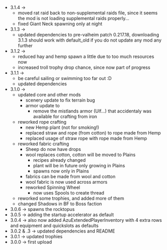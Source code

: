 * 3.1.4 ->
    * moved rat raid back to non-supplemental raids file, since it seems the mod is not loading supplemental raids properly...
    * fixed Giant Neck spawning only at night
* 3.1.3 ->
    * updated dependencies to pre-valheim patch 0.217.18, downloading 3.1.3 should work with default_old if you do not update any mod any further
* 3.1.2 ->
    * reduced hay and hemp spawn a little due to too much resources now
    * increased troll trophy drop chance, since now part of progress
* 3.1.1 -> 
    * be careful sailing or swimming too far out :D
    * updated dependencies
* 3.1.0 -> 
    * updated core and other mods
        * scenery update to fix terrain bug
        * armor update to 
            * remove the mistlands armor (Ulf...) that accidentaly was available for crafting from iron
    * reworked rope crafting
        * new Hemp plant (not for smoking!)
        * replaced straw and rope (from cotton) to rope made from Hemp
        * replaced usage of straw rope with rope made from Hemp
    * reworked fabric crafting
        * Sheep do now have drops
        * wool replaces cotton, cotton will be moved to Plains
            * recipes already changed
            * plant will be in future only growing in Plains
            * spawns now only in Plains
        * fabrics can be made from wool and cotton
        * wool fabric is now used across armors
        * reworked Spinning Wheel
            * now uses Spools to create thread
    * reworked some trophies, and added more of them
    * changed Shadows in BF to Boss faction
* 3.0.6 -> spawns the rocktopus
* 3.0.5 -> adding the startup accelerator as default
* 3.0.4 -> also now added AzuExtendedPlayerInventory with 4 extra rows and equipment and quickslots as defaults
* 3.0.2 & .3 -> updated dependencies and README
* 3.0.1 -> updated trophies
* 3.0.0 -> first upload
